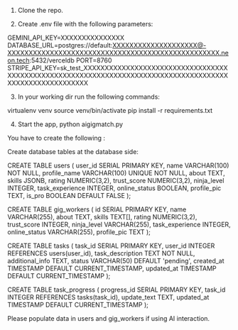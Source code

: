 1. Clone the repo.

2. Create .env file with the following parameters:

GEMINI_API_KEY=XXXXXXXXXXXXXXX
DATABASE_URL=postgres://default:XXXXXXXXXXXXXXXXXXXX@-XXXXXXXXXXXXXXXXXXXXXXXXXXXXXXXXXXXXXXXXXXXXXXXXXX.neon.tech:5432/verceldb
PORT=8760
STRIPE_API_KEY=sk_test_XXXXXXXXXXXXXXXXXXXXXXXXXXXXXXXXXXXXXXXXXXXXXXXXXXXXXXXXXXXXXXXXXXXXXXXXXXXXXXXXXXXXXXXXXXXXXXXXXXXXXXXXX

3. In your working dir run the following commands:

virtualenv venv
source venv/bin/activate
pip install -r requirements.txt


4. Start the app,
   python aigigmatch.py


You have to create the following :

Create database tables at the database side:

CREATE TABLE users (
    user_id SERIAL PRIMARY KEY,
    name VARCHAR(100) NOT NULL,
    profile_name VARCHAR(100) UNIQUE NOT NULL,
    about TEXT,
    skills JSONB,
    rating NUMERIC(3,2),
    trust_score NUMERIC(3,2),
    ninja_level INTEGER,
    task_experience INTEGER,
    online_status BOOLEAN,
    profile_pic TEXT,
    is_pro BOOLEAN DEFAULT FALSE
);

CREATE TABLE gig_workers (
    id SERIAL PRIMARY KEY,
    name VARCHAR(255),
    about TEXT,
    skills TEXT[],
    rating NUMERIC(3,2),
    trust_score INTEGER,
    ninja_level VARCHAR(255),
    task_experience INTEGER,
    online_status VARCHAR(255),
    profile_pic TEXT
);


CREATE TABLE tasks (
    task_id SERIAL PRIMARY KEY,
    user_id INTEGER REFERENCES users(user_id),
    task_description TEXT NOT NULL,
    additional_info TEXT,
    status VARCHAR(50) DEFAULT 'pending',
    created_at TIMESTAMP DEFAULT CURRENT_TIMESTAMP,
    updated_at TIMESTAMP DEFAULT CURRENT_TIMESTAMP
);


CREATE TABLE task_progress (
    progress_id SERIAL PRIMARY KEY,
    task_id INTEGER REFERENCES tasks(task_id),
    update_text TEXT,
    updated_at TIMESTAMP DEFAULT CURRENT_TIMESTAMP
);

Please populate data in users and gig_workers if using AI interaction.




